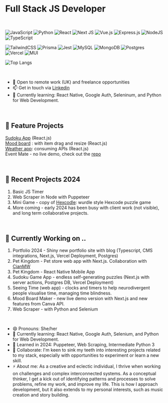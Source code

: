 # Full Stack JS Developer
<br>

![JavaScript](https://img.shields.io/badge/javascript-%23323330.svg?style=for-the-badge&logo=javascript&logoColor=%23F7DF1E) ![Python](https://img.shields.io/badge/python-3670A0?style=for-the-badge&logo=python&logoColor=ffdd54)  ![React](https://img.shields.io/badge/react-%2320232a.svg?style=for-the-badge&logo=react&logoColor=%2361DAFB)  ![Next JS](https://img.shields.io/badge/Next-black?style=for-the-badge&logo=next.js&logoColor=white) ![Vue.js](https://img.shields.io/badge/vuejs-%2335495e.svg?style=for-the-badge&logo=vuedotjs&logoColor=%234FC08D)
![Express.js](https://img.shields.io/badge/express.js-%23404d59.svg?style=for-the-badge&logo=express&logoColor=%2361DAFB)
![NodeJS](https://img.shields.io/badge/node.js-6DA55F?style=for-the-badge&logo=node.js&logoColor=white)
![TypeScript](https://img.shields.io/badge/typescript-%23007ACC.svg?style=for-the-badge&logo=typescript&logoColor=white)


![TailwindCSS](https://img.shields.io/badge/tailwindcss-%2338B2AC.svg?style=for-the-badge&logo=tailwind-css&logoColor=white)
![Prisma](https://img.shields.io/badge/Prisma-3982CE?style=for-the-badge&logo=Prisma&logoColor=white)
![Jest](https://img.shields.io/badge/-jest-%23C21325?style=for-the-badge&logo=jest&logoColor=white)
![MySQL](https://img.shields.io/badge/mysql-%2300f.svg?style=for-the-badge&logo=mysql&logoColor=white)
![MongoDB](https://img.shields.io/badge/MongoDB-%234ea94b.svg?style=for-the-badge&logo=mongodb&logoColor=white)
![Postgres](https://img.shields.io/badge/postgres-%23316192.svg?style=for-the-badge&logo=postgresql&logoColor=white)
![Vercel](https://img.shields.io/badge/vercel-%23000000.svg?style=for-the-badge&logo=vercel&logoColor=white)
![MUI](https://img.shields.io/badge/MUI-%230081CB.svg?style=for-the-badge&logo=mui&logoColor=white)

![Top Langs](https://github-readme-stats.vercel.app/api/top-langs/?username=SaraDonaldson&layout=compact)


<!--
**SaraDonaldson/SaraDonaldson** is a ✨ _special_ ✨ repository because its `README.md` (this file) appears on your GitHub profile.
[![Sara's GitHub stats](https://github-readme-stats.vercel.app/api?username=SaraDonaldson)](https://github.com/anuraghazra/github-readme-stats)
[![Top Langs](https://github-readme-stats.vercel.app/api/top-langs/?username=SaraDonaldson&layout=donut)](https://github.com/anuraghazra/github-readme-stats)
![Chart.js](https://img.shields.io/badge/chart.js-F5788D.svg?style=for-the-badge&logo=chart.js&logoColor=white)
![CodePen](https://img.shields.io/badge/CodePen-white?style=for-the-badge&logo=codepen&logoColor=black)
![MUI](https://img.shields.io/badge/MUI-%230081CB.svg?style=for-the-badge&logo=mui&logoColor=white)
![Python](https://img.shields.io/badge/python-3670A0?style=for-the-badge&logo=python&logoColor=ffdd54)
<img align="center" src="https://github-readme-stats.vercel.app/api?username=SaraDonaldson&show_icons=true&theme=radical" />
<img align="center"  src="https://github-readme-stats.vercel.app/api/top-langs/?username=SaraDonaldson&theme=radical&layout=compact" />  
<img align="center" src="https://github-readme-streak-stats.herokuapp.com/?user=SaraDonaldson&theme=radical&hide_border=true&stroke=0000&background=060A0CD0">
<img align="center" src="https://github-readme-stats.vercel.app/api?username=SaraDonaldson&show_icons=true&theme=radical" />
<img align="center"  src="https://github-readme-stats.vercel.app/api/top-langs/?username=SaraDonaldson&theme=radical&layout=compact" />  
<img align="center" src="https://github-readme-streak-stats.herokuapp.com/?user=SaraDonaldson&theme=radical&hide_border=true&stroke=0000&background=060A0CD0">
Here are some ideas to get you started:

- 🔭 I’m currently working on ...
- 🌱 I’m currently learning ...
- 👯 I’m looking to collaborate on ...
- 🤔 I’m looking for help with ...
- 💬 Ask me about ...
- 📫 How to reach me: ...
- 😄 Pronouns: ...
- ⚡ Fun fact: ...
-->

<br>

-  🙌   Open to remote work (UK) and freelance opportunities
-  📫   Get in touch via [Linkedin](https://www.linkedin.com/in/sara-donaldson-developer/)
-  🌱   Currently learning: React Native, Google Auth, Seleninum, and Python for Web Development. 

<br>

## 💼 Feature Projects

[Sudoku App](https://saradonaldson.github.io/portfolio-sudoku/) (React.js)
<br>
[Mood board](https://saradonaldson.github.io/mood-board-demo/) : with item drag and resize (React.js)
<br>
[Weather app](https://saradonaldson.github.io/portfolio-weather/): consuming APIs (React.js)
<br>
Event Mate - no live demo, check out the [repo](https://github.com/CodeOp-tech/final-project-FS23-EventMate)

<br>

## 🔭 Recent Projects 2024
1. Basic JS Timer 
2. Web Scraper in Node with Puppeteer
3. Mini Game - copy of [Hexcodle](https://hexcodle.com/archive/149): wurdle style Hexcode puzzle game
4. More coming - early 2024 has been busy with client work (not visible), and long term collaborative projects.
  

<br>

## 📆 Currently Working on ..
1. Portfolio 2024 - Shiny new portfolio site with blog (Typescript, CMS integrations, Next.js, Vercel Deployment, Postgres)
2. Pet Kingdom  - Pet store web app with Next.js. Collaboration with [CianMW](https://github.com/CianMW)
3. Pet Kingdom - React Native Mobile App 
4. Sudoku Game App - endless self-generating puzzles (Next.js with server actions, Postgres DB, Vercel Deployment)
5. Seeing Time (web app) - clocks and timers to help neurodivergent people visualise time, managing time blindness.
6. Mood Board Maker - new live demo version with Next.js and new features from Canva API.
7. Web Scraper - with Python and Selenium


<br>

- 😄 Pronouns: She/her
- 🌱 Currently learning: React Native, Google Auth, Selenium, and Python for Web Development. 
- 🌱 Learned in 2024: Puppeteer, Web Scraping, Intermediate Python 3
- 👯 Collaborate: I'm keen to sink my teeth into interesting projects related to my stack, especially with opportunities to experiment or learn a new skill.
-  ⚡ About me: As a creative and eclectic individual, I thrive when working on challenges and complex interconnected systems. As a conceptual thinker, I get a kick out of identifying patterns and processes to solve problems, refine my work, and improve my life. This is how I approach development, but it also extends to my personal interests, such as music creation and story building. 

